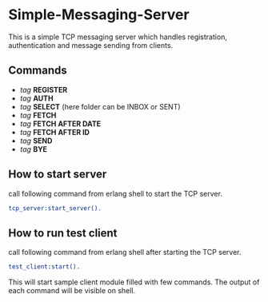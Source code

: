 Simple-Messaging-Server
=======================

This is a simple TCP messaging server which handles registration, authentication and message sending from clients.

Commands
--------
 - *tag* **REGISTER** <number> <password> <name>
 - *tag* **AUTH** <number> <password>
 - *tag* **SELECT** <folder> (here folder can be INBOX or SENT)
 - *tag* **FETCH**
 - *tag* **FETCH AFTER DATE** <date>
 - *tag* **FETCH AFTER ID** <id>
 - *tag* **SEND** <number> <message>
 - *tag* **BYE**

How to start server
-------------
call following command from erlang shell to start the TCP server.  

```erlang
tcp_server:start_server().
```

How to run test client
-------------------
call following command from erlang shell after starting the TCP server.  

```erlang
test_client:start().
```

This will start sample client module filled with few commands. The output of each command will be visible on shell.